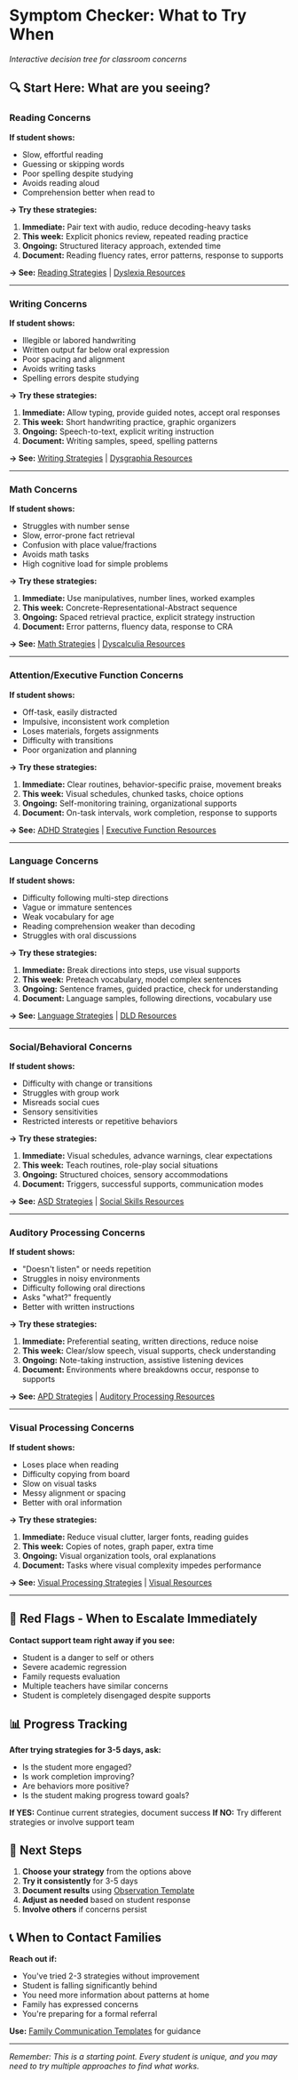 # Symptom Checker: What to Try When

*Interactive decision tree for classroom concerns*

## 🔍 Start Here: What are you seeing?

### **Reading Concerns**
**If student shows:**
- Slow, effortful reading
- Guessing or skipping words
- Poor spelling despite studying
- Avoids reading aloud
- Comprehension better when read to

**→ Try these strategies:**
1. **Immediate:** Pair text with audio, reduce decoding-heavy tasks
2. **This week:** Explicit phonics review, repeated reading practice
3. **Ongoing:** Structured literacy approach, extended time
4. **Document:** Reading fluency rates, error patterns, response to supports

**→ See:** [Reading Strategies](intervention_guide.md#reading) | [Dyslexia Resources](resources/#dyslexia)

---

### **Writing Concerns**
**If student shows:**
- Illegible or labored handwriting
- Written output far below oral expression
- Poor spacing and alignment
- Avoids writing tasks
- Spelling errors despite studying

**→ Try these strategies:**
1. **Immediate:** Allow typing, provide guided notes, accept oral responses
2. **This week:** Short handwriting practice, graphic organizers
3. **Ongoing:** Speech-to-text, explicit writing instruction
4. **Document:** Writing samples, speed, spelling patterns

**→ See:** [Writing Strategies](intervention_guide.md#writing) | [Dysgraphia Resources](resources/#dysgraphia)

---

### **Math Concerns**
**If student shows:**
- Struggles with number sense
- Slow, error-prone fact retrieval
- Confusion with place value/fractions
- Avoids math tasks
- High cognitive load for simple problems

**→ Try these strategies:**
1. **Immediate:** Use manipulatives, number lines, worked examples
2. **This week:** Concrete-Representational-Abstract sequence
3. **Ongoing:** Spaced retrieval practice, explicit strategy instruction
4. **Document:** Error patterns, fluency data, response to CRA

**→ See:** [Math Strategies](intervention_guide.md#math) | [Dyscalculia Resources](resources/#dyscalculia)

---

### **Attention/Executive Function Concerns**
**If student shows:**
- Off-task, easily distracted
- Impulsive, inconsistent work completion
- Loses materials, forgets assignments
- Difficulty with transitions
- Poor organization and planning

**→ Try these strategies:**
1. **Immediate:** Clear routines, behavior-specific praise, movement breaks
2. **This week:** Visual schedules, chunked tasks, choice options
3. **Ongoing:** Self-monitoring training, organizational supports
4. **Document:** On-task intervals, work completion, response to supports

**→ See:** [ADHD Strategies](intervention_guide.md#adhd) | [Executive Function Resources](resources/#executive-function)

---

### **Language Concerns**
**If student shows:**
- Difficulty following multi-step directions
- Vague or immature sentences
- Weak vocabulary for age
- Reading comprehension weaker than decoding
- Struggles with oral discussions

**→ Try these strategies:**
1. **Immediate:** Break directions into steps, use visual supports
2. **This week:** Preteach vocabulary, model complex sentences
3. **Ongoing:** Sentence frames, guided practice, check for understanding
4. **Document:** Language samples, following directions, vocabulary use

**→ See:** [Language Strategies](intervention_guide.md#language) | [DLD Resources](resources/#dld)

---

### **Social/Behavioral Concerns**
**If student shows:**
- Difficulty with change or transitions
- Struggles with group work
- Misreads social cues
- Sensory sensitivities
- Restricted interests or repetitive behaviors

**→ Try these strategies:**
1. **Immediate:** Visual schedules, advance warnings, clear expectations
2. **This week:** Teach routines, role-play social situations
3. **Ongoing:** Structured choices, sensory accommodations
4. **Document:** Triggers, successful supports, communication modes

**→ See:** [ASD Strategies](intervention_guide.md#asd) | [Social Skills Resources](resources/#social-skills)

---

### **Auditory Processing Concerns**
**If student shows:**
- "Doesn't listen" or needs repetition
- Struggles in noisy environments
- Difficulty following oral directions
- Asks "what?" frequently
- Better with written instructions

**→ Try these strategies:**
1. **Immediate:** Preferential seating, written directions, reduce noise
2. **This week:** Clear/slow speech, visual supports, check understanding
3. **Ongoing:** Note-taking instruction, assistive listening devices
4. **Document:** Environments where breakdowns occur, response to supports

**→ See:** [APD Strategies](intervention_guide.md#apd) | [Auditory Processing Resources](resources/#apd)

---

### **Visual Processing Concerns**
**If student shows:**
- Loses place when reading
- Difficulty copying from board
- Slow on visual tasks
- Messy alignment or spacing
- Better with oral information

**→ Try these strategies:**
1. **Immediate:** Reduce visual clutter, larger fonts, reading guides
2. **This week:** Copies of notes, graph paper, extra time
3. **Ongoing:** Visual organization tools, oral explanations
4. **Document:** Tasks where visual complexity impedes performance

**→ See:** [Visual Processing Strategies](intervention_guide.md#visual-processing) | [Visual Resources](resources/#visual-processing)

---

## 🚨 Red Flags - When to Escalate Immediately

**Contact support team right away if you see:**
- Student is a danger to self or others
- Severe academic regression
- Family requests evaluation
- Multiple teachers have similar concerns
- Student is completely disengaged despite supports

## 📊 Progress Tracking

**After trying strategies for 3-5 days, ask:**
- Is the student more engaged?
- Is work completion improving?
- Are behaviors more positive?
- Is the student making progress toward goals?

**If YES:** Continue current strategies, document success
**If NO:** Try different strategies or involve support team

## 🔄 Next Steps

1. **Choose your strategy** from the options above
2. **Try it consistently** for 3-5 days
3. **Document results** using [Observation Template](../notes/teacher_observation_template.md)
4. **Adjust as needed** based on student response
5. **Involve others** if concerns persist

## 📞 When to Contact Families

**Reach out if:**
- You've tried 2-3 strategies without improvement
- Student is falling significantly behind
- You need more information about patterns at home
- Family has expressed concerns
- You're preparing for a formal referral

**Use:** [Family Communication Templates](family_communication/) for guidance

---

*Remember: This is a starting point. Every student is unique, and you may need to try multiple approaches to find what works.*
